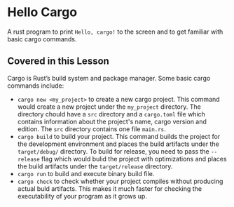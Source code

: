 # Hello Cargo

A rust program to print `Hello, cargo!` to the screen and to get familiar with basic cargo commands.

## Covered in this Lesson

Cargo is Rust’s build system and package manager. Some basic cargo commands include:

- `cargo new <my_project>` to create a new cargo project. This command would create a new project under the `my_project`
  directory. The directory chould have a `src` directory and a `cargo.toml` file which contains information about
  the project's name, cargo version and edition. The `src` directory contains one file `main.rs`.
- `cargo build` to build your project. This command builds the project for the development environment and places
  the build artifacts under the `target/debug/` directory. To build for release, you need to pass the `--release`
  flag which would bulid the project with optimizations and places the build artifacts under the `target/release`
  directory.
- `cargo run` to build and execute binary build file.
- `cargo check` to check whether your project compiles without producing actual buld artifacts. This makes it much
  faster for checking the executability of your program as it grows up.
